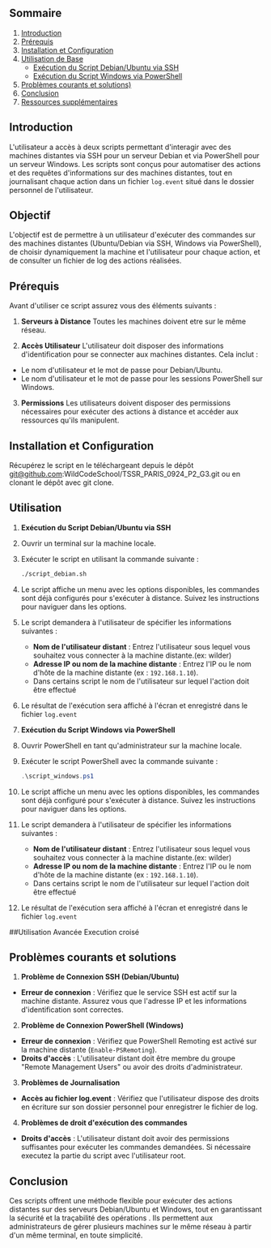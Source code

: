 ## Sommaire
1. [Introduction](#introduction)
2. [Prérequis](#prérequis)
3. [Installation et Configuration](#installation-et-configuration)
4. [Utilisation de Base](#utilisation-de-base)
   - [Exécution du Script Debian/Ubuntu via SSH](#Exécution-du-Script-Debian/Ubuntu-via-SSH)
   - [Exécution du Script Windows via PowerShell](#Exécution-du-Script-Windows-via-PowerShell)
5. [Problèmes courants et solutions)](#Problèmes-courants-et-solutions)
6. [Conclusion](#conclusion)
7. [Ressources supplémentaires](#ressources-supplementaires)

## Introduction

L'utilisateur a accès à deux scripts permettant d'interagir avec des machines distantes via SSH pour un serveur Debian et via PowerShell pour un serveur Windows. 
Les scripts sont conçus pour automatiser des actions et des requêtes d'informations sur des machines distantes, tout en journalisant chaque action dans un fichier `log.event` situé dans le dossier personnel de l'utilisateur.

## Objectif

L'objectif est de permettre à un utilisateur d'exécuter des commandes sur des machines distantes (Ubuntu/Debian via SSH, Windows via PowerShell), de choisir dynamiquement la machine et l'utilisateur pour chaque action, et de consulter un fichier de log des actions réalisées.

## Prérequis 

Avant d'utiliser ce script assurez vous des éléments suivants : 

 1. **Serveurs à Distance**
Toutes les machines doivent etre sur le même réseau. 

2. **Accès Utilisateur**
L'utilisateur doit disposer des informations d'identification pour se connecter aux machines distantes. Cela inclut :
- Le nom d'utilisateur et le mot de passe pour Debian/Ubuntu.
- Le nom d'utilisateur et le mot de passe pour les sessions PowerShell sur Windows.

 3. **Permissions**
Les utilisateurs doivent disposer des permissions nécessaires pour exécuter des actions à distance et accéder aux ressources qu'ils manipulent.

## Installation et Configuration

Récupérez le script en le téléchargeant depuis le dépôt git@github.com:WildCodeSchool/TSSR_PARIS_0924_P2_G3.git ou en clonant le dépôt avec git clone.

## Utilisation 

1. **Exécution du Script Debian/Ubuntu via SSH**

 1. Ouvrir un terminal sur la machine locale.
2. Exécuter le script en utilisant la commande suivante :
   ```bash
   ./script_debian.sh
   ```
3. Le script affiche un menu avec les options disponibles, les commandes sont déjà configurés pour s'exécuter à distance.
   Suivez les instructions pour naviguer dans les options.
4. Le script demandera à l'utilisateur de spécifier les informations suivantes :
   - **Nom de l'utilisateur distant** : Entrez l'utilisateur sous lequel vous souhaitez vous connecter à la machine distante.(ex: wilder)
   - **Adresse IP ou nom de la machine distante** : Entrez l'IP ou le nom d'hôte de la machine distante (ex : `192.168.1.10`).
   - Dans certains script le nom de l'utilisateur sur lequel l'action doit être effectué
5. Le résultat de l'exécution sera affiché à l'écran et enregistré dans le fichier `log.event`

 2. **Exécution du Script Windows via PowerShell**

1. Ouvrir PowerShell en tant qu'administrateur sur la machine locale.
2. Exécuter le script PowerShell avec la commande suivante :
   ```powershell
   .\script_windows.ps1
   ```
3. Le script affiche un menu avec les options disponibles, les commandes sont déjà configuré pour s'exécuter à distance. Suivez les instructions pour naviguer dans les options.
4. Le script demandera à l'utilisateur de spécifier les informations suivantes :
   - **Nom de l'utilisateur distant** : Entrez l'utilisateur sous lequel vous souhaitez vous connecter à la machine distante.(ex: wilder)
   - **Adresse IP ou nom de la machine distante** : Entrez l'IP ou le nom d'hôte de la machine distante (ex : `192.168.1.10`).
   - Dans certains script le nom de l'utilisateur sur lequel l'action doit être effectué
5. Le résultat de l'exécution sera affiché à l'écran et enregistré dans le fichier `log.event`

##Utilisation Avancée
Execution croisé

## Problèmes courants et solutions

 1. **Problème de Connexion SSH (Debian/Ubuntu)**
- **Erreur de connexion** : Vérifiez que le service SSH est actif sur la machine distante. Assurez vous que l'adresse IP et les informations d'identification sont correctes.

 2. **Problème de Connexion PowerShell (Windows)**
- **Erreur de connexion** : Vérifiez que PowerShell Remoting est activé sur la machine distante (`Enable-PSRemoting`).
- **Droits d'accès** : L'utilisateur distant doit être membre du groupe "Remote Management Users" ou avoir des droits d'administrateur.

 3. **Problèmes de Journalisation**
- **Accès au fichier log.event** : Vérifiez que l'utilisateur dispose des droits en écriture sur son dossier personnel pour enregistrer le fichier de log.

4. **Problèmes de droit d'exécution des commandes**
- **Droits d'accès** : L'utilisateur distant doit avoir des permissions suffisantes pour exécuter les commandes demandées.
Si nécessaire executez la partie du script avec l'utilisateur root.

## Conclusion

Ces scripts offrent une méthode flexible pour exécuter des actions distantes sur des serveurs Debian/Ubuntu et Windows, tout en garantissant la sécurité et la traçabilité des opérations .
Ils permettent aux administrateurs de gérer plusieurs machines sur le même réseau à partir d'un même terminal, en toute simplicité.



